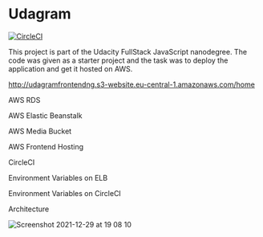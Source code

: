 # Udagram

[![CircleCI](https://circleci.com/gh/ngozi-ekekwe/udagram/tree/main.svg?style=svg)](https://circleci.com/gh/ngozi-ekekwe/udagram/tree/main)


This project is part of the Udacity FullStack JavaScript nanodegree. The code was given as a starter project and the task was to deploy the application and get it hosted on AWS.

http://udagramfrontendng.s3-website.eu-central-1.amazonaws.com/home

AWS RDS 


AWS Elastic Beanstalk


AWS Media Bucket

AWS Frontend Hosting

CircleCI 

Environment Variables on ELB


Environment Variables on CircleCI


Architecture

![Screenshot 2021-12-29 at 19 08 10](https://user-images.githubusercontent.com/11598255/147691292-92609634-f3f5-451b-9a65-48bba1d2914f.png)


